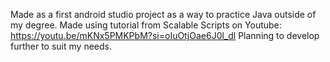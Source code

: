 Made as a first android studio project as a way to practice Java outside of my degree.
Made using tutorial from Scalable Scripts on Youtube:
https://youtu.be/mKNx5PMKPbM?si=oIuOtjOae6J0l_dl
Planning to develop further to suit my needs.

